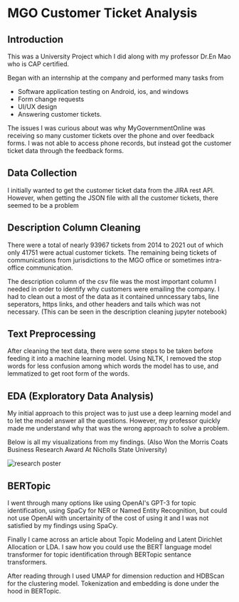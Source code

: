 # MGO Customer Ticket Analysis

## Introduction
This was a University Project which I did along with my professor Dr.En Mao who is CAP certified. 

Began with an internship at the company and performed many tasks from 
- Software application testing on Android, ios, and windows
- Form change requests
- UI/UX design 
- Answering customer tickets. 

The issues I was curious about was why MyGovernmentOnline was receiving so many customer tickets over the phone and over feedback forms. 
I was not able to access phone records, but instead got the customer ticket data through the feedback forms.

## Data Collection
I initially wanted to get the customer ticket data from the JIRA rest API. However, when getting the JSON file with all the customer tickets, there seemed to be a problem

## Description Column Cleaning

There were a total of nearly 93967 tickets from 2014 to 2021 out of which only 41751 were actual customer tickets. The remaining being tickets of communications from jurisdictions to the MGO office or sometimes intra-office communication. 

The description column of the csv file was the most important column I needed in order to identify why customers were emailing the company. I had to clean out a most of the data as it contained unncessary tabs, line seperators, https links, and other headers and tails which was not necessary. (This can be seen in the description cleaning jupyter notebook)

## Text Preprocessing
After cleaning the text data, there were some steps to be taken before feeding it into a machine learning model. 
Using NLTK, I removed the stop words for less confusion among which words the model has to use, and lemmatized to get root form of the words. 

## EDA (Exploratory Data Analysis)
My initial approach to this project was to just use a deep learning model and to let the model answer all the questions. However, my professor quickly made me understand why that was the wrong approach to solve a problem. 

Below is all my visualizations from my findings. (Also Won the Morris Coats Business Research Award At Nicholls State University)

![research poster](https://i.imgur.com/VuWalyX.png)

## BERTopic 
I went through many options like using OpenAI's GPT-3 for topic identification, using SpaCy for NER or Named Entity Recognition, but could not use OpenAI with uncertainity of the cost of using it and I was not satisfied by my findings using SpaCy.

Finally I came across an article about Topic Modeling and Latent Dirichlet Allocation or LDA. I saw how you could use the BERT language model transformer for topic identification through BERTopic sentance transformers.

After reading through I used UMAP for dimension reduction and HDBScan for the clustering model. 
Tokenization and embedding is done under the hood in BERTopic.
